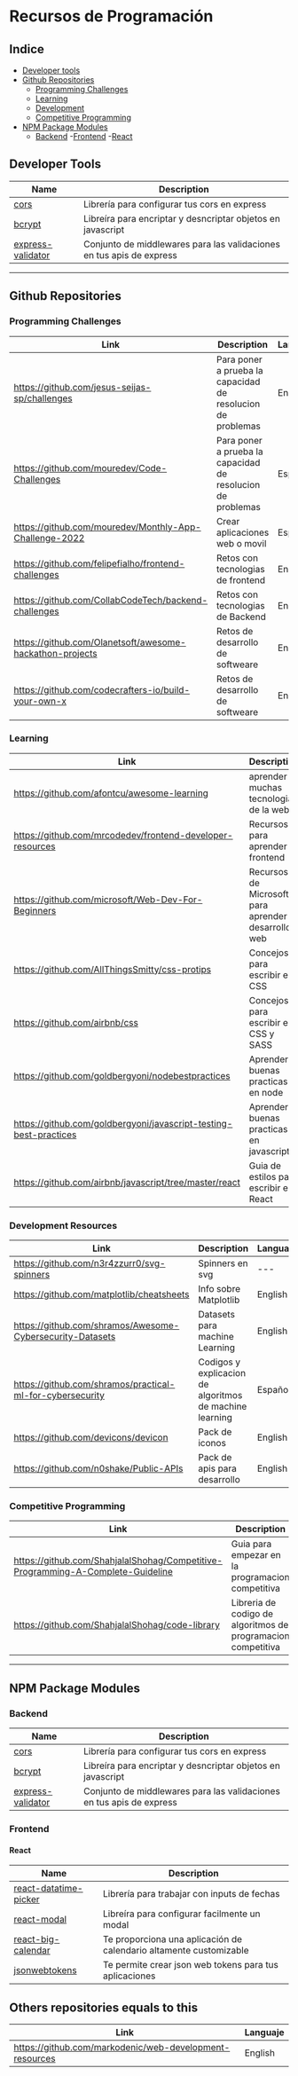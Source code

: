 # Recursos de Programación

## Indice

- [Developer tools](#developer-tools)
- [Github Repositories](#github-repositories)
    - [Programming Challenges](#programming-challenges)
    - [Learning](#learning)
    - [Development](#development-resources)
    - [Competitive Programming](#competitive-programming)
- [NPM Package Modules](#npm-package-modules)
    - [Backend](#backend)
    -[Frontend](#frontend)
        -[React](#react)


## Developer Tools


| **Name** | **Description** |
| ------------------------------------------------------ | ------------------------------------------------------------ |
| [cors](https://www.npmjs.com/package/cors) | Librería para configurar tus cors en express |
| [bcrypt](https://www.npmjs.com/package/bcrypt) | Libreíra para encriptar y desncriptar objetos en javascript  |
| [express-validator](https://www.npmjs.com/package/express-validator) | Conjunto de middlewares para las validaciones en tus apis de express |

<hr />

## Github Repositories

### Programming Challenges

| **Link**                                               | **Description**                                             | **Languaje** |
| ------------------------------------------------------ | ----------------------------------------------------------- | ------------ |
| https://github.com/jesus-seijas-sp/challenges          | Para poner a prueba la capacidad de resolucion de problemas | English      |
| https://github.com/mouredev/Code-Challenges            | Para poner a prueba la capacidad de resolucion de problemas | Español      |
| https://github.com/mouredev/Monthly-App-Challenge-2022 | Crear aplicaciones web o movil                              | Español      |
| https://github.com/felipefialho/frontend-challenges    | Retos con tecnologias de frontend                           | English      |
| https://github.com/CollabCodeTech/backend-challenges   | Retos con tecnologias de Backend                            | English      |
| https://github.com/Olanetsoft/awesome-hackathon-projects   | Retos de desarrollo de softweare                           | English      |
| https://github.com/codecrafters-io/build-your-own-x   | Retos de desarrollo de softweare                           | English |

### Learning

| **Link**                                               | **Description**                                              | **Languaje** |
| ------------------------------------------------------ | ------------------------------------------------------------ | ------------ |
| https://github.com/afontcu/awesome-learning            | aprender muchas tecnologias  de la web                            | English      |
| https://github.com/mrcodedev/frontend-developer-resources | Recursos para aprender frontend                                    | Español      |
| https://github.com/microsoft/Web-Dev-For-Beginners | Recursos de Microsoft para aprender desarrollo web | English |
| https://github.com/AllThingsSmitty/css-protips | Concejos para escribir en CSS | Multilanguaje |
| https://github.com/airbnb/css | Concejos para escribir en CSS y SASS | English |
| https://github.com/goldbergyoni/nodebestpractices | Aprender buenas practicas en node | English |
| https://github.com/goldbergyoni/javascript-testing-best-practices | Aprender buenas practicas en javascript | English |
| https://github.com/airbnb/javascript/tree/master/react | Guia de estilos para escribir en React | English |


### Development Resources

| **Link** | **Description** | **Languaje** |
| ------------------------------------------------------ | ------------------------------------------------------------ | ------------ |
| https://github.com/n3r4zzurr0/svg-spinners | Spinners en svg | --- |
| https://github.com/matplotlib/cheatsheets | Info sobre Matplotlib | English |
| https://github.com/shramos/Awesome-Cybersecurity-Datasets | Datasets para machine Learning | English |
| https://github.com/shramos/practical-ml-for-cybersecurity | Codigos y explicacion de algoritmos de machine learning | Español |
| https://github.com/devicons/devicon | Pack de iconos | English |
| https://github.com/n0shake/Public-APIs | Pack de apis para desarrollo | English |

### Competitive Programming

| **Link** | **Description** | **Languaje** |
| ------------------------------------------------------ | ------------------------------------------------------------ | ------------ |
| https://github.com/ShahjalalShohag/Competitive-Programming-A-Complete-Guideline | Guia para empezar en la programacion competitiva | English |
| https://github.com/ShahjalalShohag/code-library | Libreria de codigo de algoritmos de programacion competitiva | English |

<hr />

## NPM Package Modules

### Backend 

| **Name** | **Description** |
| ------------------------------------------------------ | ------------------------------------------------------------ |
| [cors](https://www.npmjs.com/package/cors) | Librería para configurar tus cors en express |
| [bcrypt](https://www.npmjs.com/package/bcrypt) | Libreíra para encriptar y desncriptar objetos en javascript  |
| [express-validator](https://www.npmjs.com/package/express-validator) | Conjunto de middlewares para las validaciones en tus apis de express |



### Frontend

#### React 

| **Name** | **Description** |
| ------------------------------------------------------ | ------------------------------------------------------------ |
| [react-datatime-picker](https://www.npmjs.com/package/react-datetime-picker) | Librería para trabajar con inputs de fechas |
| [react-modal](https://www.npmjs.com/package/react-modal) | Libreíra para configurar facilmente un modal  |
| [react-big-calendar](https://www.npmjs.com/package/react-big-calendar) | Te proporciona una aplicación de calendario altamente customizable |
| [jsonwebtokens](https://www.npmjs.com/package/jsonwebtoken) | Te permite crear json web tokens para tus aplicaciones |





## Others repositories equals to this

| **Link** | **Languaje** |
| ------------------------------------------------------ | --------- |
| https://github.com/markodenic/web-development-resources | English |
